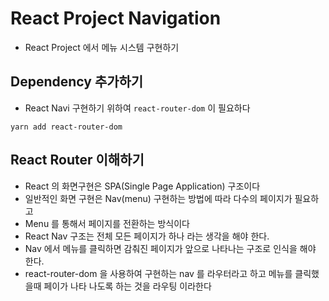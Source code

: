 # React Project Navigation

- React Project 에서 메뉴 시스템 구현하기

## Dependency 추가하기

- React Navi 구현하기 위하여 `react-router-dom` 이 필요하다

```
yarn add react-router-dom
```

## React Router 이해하기

- React 의 화면구현은 SPA(Single Page Application) 구조이다
- 일반적인 화면 구현은 Nav(menu) 구현하는 방법에 따라 다수의 페이지가 필요하고
- Menu 를 통해서 페이지를 전환하는 방식이다
- React Nav 구조는 전체 모든 페이지가 하나 라는 생각을 해야 한다.
- Nav 에서 메뉴를 클릭하면 감춰진 페이지가 앞으로 나타나는 구조로 인식을 해야 한다.
- react-router-dom 을 사용하여 구현하는 nav 를 라우터라고 하고 메뉴를 클릭했을때 페이가 나타 나도록 하는 것을 라우팅 이라한다
